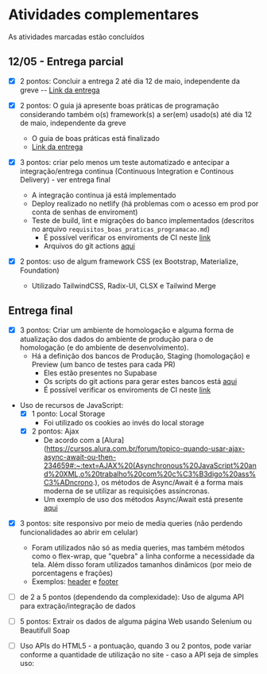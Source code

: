 # Atividades complementares

As atividades marcadas estão concluídos

## 12/05 - Entrega parcial
- [x] 2 pontos: Concluir a entrega 2 até dia 12 de maio, independente da greve -- [Link da entrega](https://github.com/prof-hasan/tp-web-eventos/commit/7378a8abb69f0793a18ccb1dd0e7e22fda18be0d)

- [x] 2 pontos: O guia já apresente boas práticas de programação considerando também o(s) framework(s) a ser(em) usado(s) até dia 12 de maio, independente da greve
  - O guia de boas práticas está finalizado
  - [Link da entrega](https://github.com/prof-hasan/tp-web-eventos/commit/7378a8abb69f0793a18ccb1dd0e7e22fda18be0d)

- [x] 3 pontos: criar pelo menos um teste automatizado e antecipar a integração/entrega continua  (Continuous Integration e Continous Delivery) - ver entrega final
  - A integração continua já está implementado
  - Deploy realizado no netlify (há problemas com o acesso em prod por conta de senhas de enviroment)
  - Teste de build, lint e migrações do banco implementados (descritos no arquivo `requisitos_boas_praticas_programacao.md`)
    - É possível verificar os enviroments de CI neste [link](https://github.com/prof-hasan/tp-web-eventos/settings/environments)
    - Arquivos do git actions [aqui](https://github.com/prof-hasan/tp-web-eventos/tree/main/.github/workflows)
  
- [x] 2 pontos: uso de algum framework CSS (ex  Bootstrap, Materialize, Foundation)
  - Utilizado TailwindCSS, Radix-UI, CLSX e Tailwind Merge

## Entrega final
- [x] 3 pontos: Criar um ambiente de homologação e alguma forma de atualização dos dados do ambiente de produção para o de homologação (e do ambiente de desenvolvimento).
  - Há a definição dos bancos de Produção, Staging (homologação) e Preview (um banco de testes para cada PR)
    - Eles estão presentes no Supabase
    - Os scripts do git actions para gerar estes bancos está [aqui](https://github.com/prof-hasan/tp-web-eventos/tree/main/.github/workflows)
    - É possível verificar os enviroments de CI neste [link](https://github.com/prof-hasan/tp-web-eventos/settings/environments)

- Uso de recursos de JavaScript:
  - [x] 1 ponto: Local Storage
    - Foi utilizado os cookies ao invés do local storage 
  - [x] 2 pontos: Ajax
    - De acordo com a [Alura](https://cursos.alura.com.br/forum/topico-quando-usar-ajax-async-await-ou-then-234659#:~:text=AJAX%20(Asynchronous%20JavaScript%20and%20XML,o%20trabalho%20com%20c%C3%B3digo%20ass%C3%ADncrono.), os métodos de Async/Await é a forma mais moderna de se utilizar as requisições assíncronas.
    - Um exemplo de uso dos métodos Async/Await está presente [aqui](https://github.com/prof-hasan/tp-web-eventos/blob/main/packages/domain-events/src/events/data/get.ts)

- [x] 3 pontos: site responsivo por meio de media queries (não perdendo funcionalidades ao abrir em celular)
  - Foram utilizados não só as media queries, mas também métodos como o flex-wrap, que "quebra" a linha conforme a necessidade da tela. Além disso foram utilizados tamanhos dinâmicos (por meio de porcentagens e frações)
  - Exemplos: [header](https://github.com/prof-hasan/tp-web-eventos/blob/main/packages/design-system/src/organisms/headers/header-home.tsx) e [footer](https://github.com/prof-hasan/tp-web-eventos/blob/main/packages/design-system/src/organisms/footer.tsx)

- [ ] de 2 a 5 pontos (dependendo da complexidade): Uso de alguma API para extração/integração de dados

- [ ] 5 pontos: Extrair os dados de alguma página Web usando Selenium ou Beautifull Soap

- [ ] Uso APIs do HTML5 - a pontuação, quando 3 ou 2 pontos, pode variar conforme a quantidade de utilização no site - caso a API seja de simples uso:

